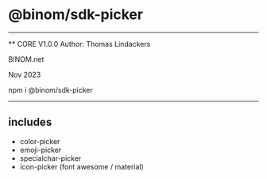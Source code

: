 # @binom/sdk-picker
---------------------------------------------------------------------------------
** CORE V1.0.0
Author: Thomas Lindackers 

BINOM.net

Nov 2023

npm i @binom/sdk-picker

---------------------------------------------------------------------------------

## includes

- color-picker 
- emoji-picker
- specialchar-picker
- icon-picker (font awesome / material)
